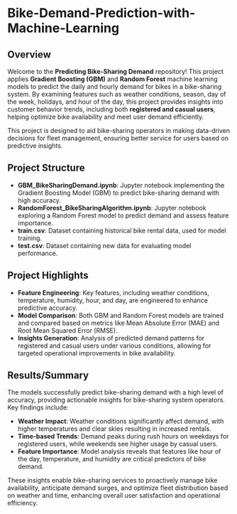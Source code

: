 # Bike-Demand-Prediction-with-Machine-Learning

## Overview
Welcome to the **Predicting Bike-Sharing Demand** repository! This project applies **Gradient Boosting (GBM)** and **Random Forest** machine learning models to predict the daily and hourly demand for bikes in a bike-sharing system. By examining features such as weather conditions, season, day of the week, holidays, and hour of the day, this project provides insights into customer behavior trends, including both **registered and casual users**, helping optimize bike availability and meet user demand efficiently.

This project is designed to aid bike-sharing operators in making data-driven decisions for fleet management, ensuring better service for users based on predictive insights.

## Project Structure
- **GBM_BikeSharingDemand.ipynb**: Jupyter notebook implementing the Gradient Boosting Model (GBM) to predict bike-sharing demand with high accuracy.
- **RandomForest_BikeSharingAlgorithm.ipynb**: Jupyter notebook exploring a Random Forest model to predict demand and assess feature importance.
- **train.csv**: Dataset containing historical bike rental data, used for model training.
- **test.csv**: Dataset containing new data for evaluating model performance.

## Project Highlights
- **Feature Engineering**: Key features, including weather conditions, temperature, humidity, hour, and day, are engineered to enhance predictive accuracy.
- **Model Comparison**: Both GBM and Random Forest models are trained and compared based on metrics like Mean Absolute Error (MAE) and Root Mean Squared Error (RMSE).
- **Insights Generation**: Analysis of predicted demand patterns for registered and casual users under various conditions, allowing for targeted operational improvements in bike availability.

## Results/Summary
The models successfully predict bike-sharing demand with a high level of accuracy, providing actionable insights for bike-sharing system operators. Key findings include:

- **Weather Impact**: Weather conditions significantly affect demand, with higher temperatures and clear skies resulting in increased rentals.
- **Time-based Trends**: Demand peaks during rush hours on weekdays for registered users, while weekends see higher usage by casual users.
- **Feature Importance**: Model analysis reveals that features like hour of the day, temperature, and humidity are critical predictors of bike demand.

These insights enable bike-sharing services to proactively manage bike availability, anticipate demand surges, and optimize fleet distribution based on weather and time, enhancing overall user satisfaction and operational efficiency.

